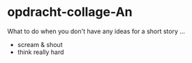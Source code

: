 # opdracht-collage-An
What to do when you don't have any ideas for a short story ...
- scream & shout
- think really hard

